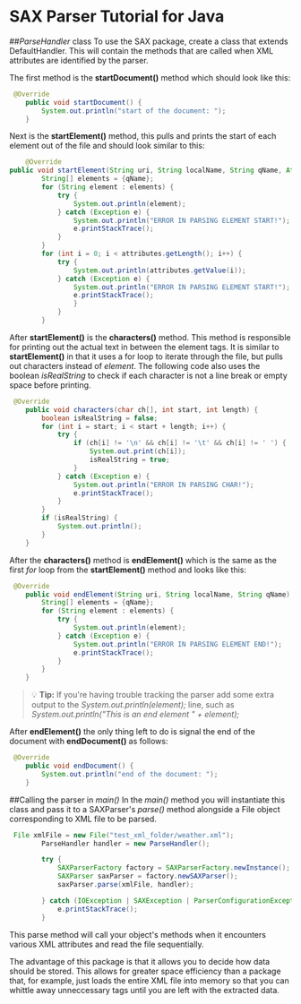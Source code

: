# SAX Parser Tutorial for Java

##*ParseHandler* class
To use the SAX package, create a class that extends DefaultHandler. 
This will contain the methods that are called when XML attributes are identified by the parser. 

The first method is the **startDocument()** method which should look like this:
```Java
 @Override
    public void startDocument() {
        System.out.println("start of the document: ");
    }
```

Next is the **startElement()** method, this pulls and prints the start of each element out of the file and should look similar to this: 
```Java
    @Override
public void startElement(String uri, String localName, String qName, Attributes attributes) {
        String[] elements = {qName};
        for (String element : elements) {
            try {
                System.out.println(element);
            } catch (Exception e) {
                System.out.println("ERROR IN PARSING ELEMENT START!");
                e.printStackTrace();
            }
        }
        for (int i = 0; i < attributes.getLength(); i++) {
            try {
                System.out.println(attributes.getValue(i));
            } catch (Exception e) {
                System.out.println("ERROR IN PARSING ELEMENT START!");
                e.printStackTrace();
                }
            }
        }
```

After **startElement()** is the **characters()** method. This method is responsible for printing out the actual text in between the element tags. 
It is similar to **startElement()** in that it uses a for loop to iterate through the file, but pulls out characters instead of *element*.
The following code also uses the boolean *isRealString* to check if each character is not a line break or empty space before printing.
```Java
 @Override
    public void characters(char ch[], int start, int length) {
        boolean isRealString = false;
        for (int i = start; i < start + length; i++) {
            try {
                if (ch[i] != '\n' && ch[i] != '\t' && ch[i] != ' ') {
                    System.out.print(ch[i]);
                    isRealString = true;
                }
            } catch (Exception e) {
                System.out.println("ERROR IN PARSING CHAR!");
                e.printStackTrace();
            }
        }
        if (isRealString) {
            System.out.println();
        }
    }
```

After the **characters()** method is **endElement()** which is the same as the first *for* loop from the  **startElement()** method and looks 
like this:
```Java
 @Override
    public void endElement(String uri, String localName, String qName) {
        String[] elements = {qName};
        for (String element : elements) {
            try {
                System.out.println(element);
            } catch (Exception e) {
                System.out.println("ERROR IN PARSING ELEMENT END!");
                e.printStackTrace();
            }
        }
    }
```

> :bulb: **Tip:** If you're having trouble tracking the parser add some extra output  to the *System.out.println(element);* line, such as  *System.out.println("This is an end element " + element);*

After **endElement()** the only thing left to do is signal the end of the document with **endDocument()** as follows:
```Java
 @Override
    public void endDocument() {
        System.out.println("end of the document: ");
    }
```

##Calling the parser in *main()*
In the *main()* method you will instantiate this class and pass it to a SAXParser's *parse()* method alongside a File object corresponding to XML file to be parsed. 
```Java
 File xmlFile = new File("test_xml_folder/weather.xml");
        ParseHandler handler = new ParseHandler();

        try {
            SAXParserFactory factory = SAXParserFactory.newInstance();
            SAXParser saxParser = factory.newSAXParser();
            saxParser.parse(xmlFile, handler);

        } catch (IOException | SAXException | ParserConfigurationException e) {
            e.printStackTrace();
        }
```
This parse method will call your object's methods when it encounters various XML attributes and read the file sequentially.

The advantage of this package is that it allows you to decide how data should be stored. 
This allows for greater space efficiency than a package that, for example, 
just loads the entire XML file into memory so that you can whittle away unneccessary tags until you are left with the extracted data.
